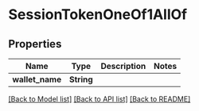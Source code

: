 # SessionTokenOneOf1AllOf

## Properties

Name | Type | Description | Notes
------------ | ------------- | ------------- | -------------
**wallet_name** | **String** |  | 

[[Back to Model list]](../README.md#documentation-for-models) [[Back to API list]](../README.md#documentation-for-api-endpoints) [[Back to README]](../README.md)


